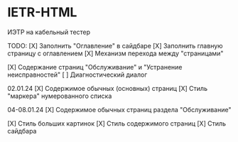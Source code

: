 # IETR-HTML

ИЭТР на кабельный тестер

TODO:
[X] Заполнить "Оглавление" в сайдбаре
[X] Заполнить главную страницу с оглавлением
[X] Механизм перехода между "страницами"

[X] Содержание страниц "Обслуживание" и "Устранение неисправностей"
[ ] Диагностический диалог

02.01.24
[X] Содержимое обычных (основных) страниц
[X] Стиль "маркера" нумерованного списка

04-08.01.24
[X] Содержимое обычных страниц раздела "Обслуживание"

[X] Стиль больших картинок
[X] Стиль содержимого страниц
[X] Стиль сайдбара
